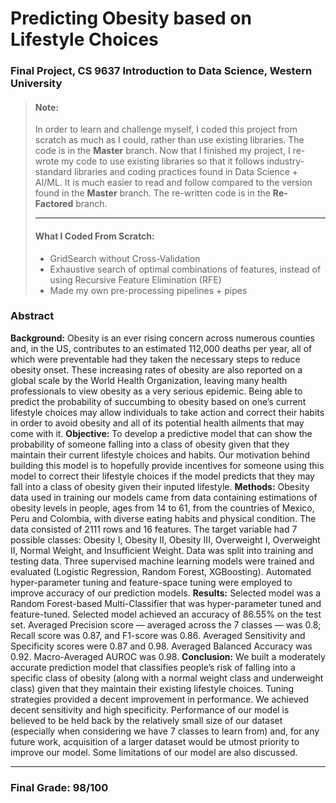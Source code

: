 # Predicting Obesity based on Lifestyle Choices

### Final Project, CS 9637 Introduction to Data Science, Western University

> #### **Note:**
>
> In order to learn and challenge myself,  I coded this project from scratch as much as I could, rather than use existing libraries. The code is in the **Master** branch. Now that I finished my project, I re-wrote my code to use existing libraries so that it follows industry-standard libraries and coding practices found in Data Science + AI/ML. It is much easier to read and follow compared to the version found in the **Master** branch. The re-written code is in the **Re-Factored** branch.
>
> ------
>
> #### What I Coded From Scratch:
>
> - GridSearch without Cross-Validation
> - Exhaustive search of optimal combinations of features, instead of using Recursive Feature Elimination (RFE)
> - Made my own pre-processing pipelines + pipes



### Abstract

**Background:** Obesity is an ever rising concern across numerous counties and, in the US, contributes to an estimated 112,000 deaths per year, all of which were preventable had they taken the necessary steps to reduce obesity onset. These increasing rates of obesity are also reported on a global scale by the World Health Organization, leaving many health professionals to view obesity as a very serious epidemic. Being able to predict the probability of succumbing to obesity based on one’s current lifestyle choices may allow individuals to take action and correct their habits in order to avoid obesity and all of its potential health ailments that may come with it. **Objective:** To develop a predictive model that can show the probability of someone falling into a class of obesity given that they maintain their current lifestyle choices and habits. Our motivation behind building this model is to hopefully provide incentives for someone using this model to correct their lifestyle choices if the model predicts that they may fall into a class of obesity given their inputed lifestyle. **Methods:** Obesity data used in training our models came from data containing estimations of obesity levels in people, ages from 14 to 61, from the countries of Mexico, Peru and Colombia, with diverse eating habits and physical condition. The data consisted of 2111 rows and 16 features. The target variable had 7 possible classes: Obesity I, Obesity II, Obesity III, Overweight I, Overweight II, Normal Weight, and Insufficient Weight. Data was split into training and testing data. Three supervised machine learning models were trained and evaluated (Logistic Regression, Random Forest, XGBoosting). Automated hyper-parameter tuning and feature-space tuning were employed to improve accuracy of our prediction models. **Results:** Selected model was a Random Forest-based Multi-Classifier that was hyper-parameter tuned and feature-tuned. Selected model achieved an accuracy of 86.55% on the test set. Averaged Precision score — averaged across the 7 classes — was 0.8; Recall score was 0.87, and F1-score was 0.86. Averaged Sensitivity and Specificity scores were 0.87 and 0.98. Averaged Balanced Accuracy was 0.92. Macro-Averaged AUROC was 0.98. **Conclusion:** We built a moderately accurate prediction model that classifies people’s risk of falling into a specific class of obesity (along with a normal weight class and underweight class) given that they maintain their existing lifestyle choices. Tuning strategies provided a decent improvement in performance. We achieved decent sensitivity and high specificity. Performance of our model is believed to be held back by the relatively small size of our dataset (especially when considering we have 7 classes to learn from) and, for any future work, acquisition of a larger dataset would be utmost priority to improve our model. Some limitations of our model are also discussed.

------

### Final Grade: 98/100

